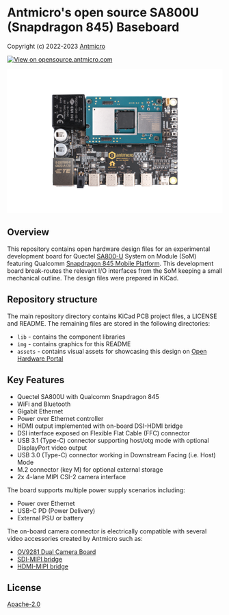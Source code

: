 # Antmicro's open source SA800U (Snapdragon 845) Baseboard

Copyright (c) 2022-2023 [Antmicro](https://www.antmicro.com)

[![View on opensource.antmicro.com](https://img.shields.io/badge/View%20on-Antmicro%20Open%20Source%20Portal-332d37?style=flat-square)](https://opensource.antmicro.com/projects/snapdragon-845-baseboard)

![Baseboard visualization](img/sa800u-baseboard.png)

## Overview

This repository contains open hardware design files for an experimental development board for Quectel [SA800-U](https://www.quectel.com/product/sa800u-wf-smart-module) System on Module (SoM) featuring Qualcomm [Snapdragon 845 Mobile Platform](https://www.qualcomm.com/products/application/smartphones/snapdragon-8-series-mobile-platforms/snapdragon-845-mobile-platform).
This development board break-routes the relevant I/O interfaces from the SoM keeping a small mechanical outline. 
The design files were prepared in KiCad.

## Repository structure

The main repository directory contains KiCad PCB project files, a LICENSE and README.
The remaining files are stored in the following directories:

* `lib` - contains the component libraries
* `img` - contains graphics for this README
* `assets` - contains visual assets for showcasing this design on [Open Hardware Portal](https://openhardware.antmicro.com)

## Key Features

* Quectel SA800U with Qualcomm Snapdragon 845
* WiFi and Bluetooth
* Gigabit Ethernet
* Power over Ethernet controller
* HDMI output implemented with on-board DSI-HDMI bridge
* DSI interface exposed on Flexible Flat Cable (FFC) connector
* USB 3.1 (Type-C) connector supporting host/otg mode with optional DisplayPort video output
* USB 3.0 (Type-C) connector working in Downstream Facing (i.e. Host) Mode
* M.2 connector (key M) for optional external storage
* 2x 4-lane MIPI CSI-2 camera interface

The board supports multiple power supply scenarios including:

* Power over Ethernet
* USB-C PD (Power Delivery)
* External PSU or battery

The on-board camera connector is electrically compatible with several video accessories created by Antmicro such as:
 
* [OV9281 Dual Camera Board](https://github.com/antmicro/ov9281-camera-board)
* [SDI-MIPI bridge](https://github.com/antmicro/sdi-mipi-bridge)
* [HDMI-MIPI bridge](https://github.com/antmicro/hdmi-mipi-bridge)

## License

[Apache-2.0](LICENSE)
